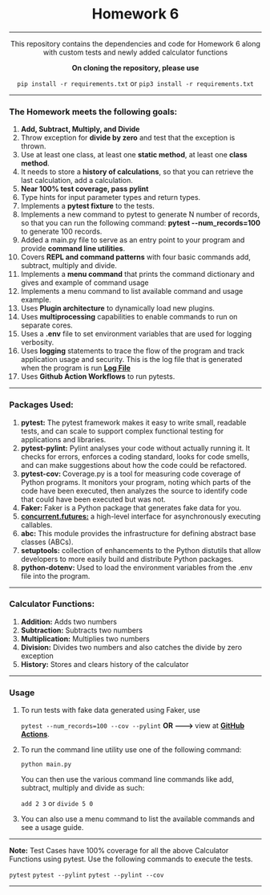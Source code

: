 ### <h1 align=center>Homework 6</h1>
---
<p align=center>This repository contains the dependencies and code for Homework 6 along with custom tests and newly added calculator functions</p>

<p align=center><b> On cloning the repository, please use</b></p>
<div align=center>

`pip install -r requirements.txt` or `pip3 install -r requirements.txt`

</div>

---

### The Homework meets the following goals:

<ol>
<li><b>Add, Subtract, Multiply, and Divide</b></li>
<li>Throw exception for <b>divide by zero</b> and test that the exception is thrown.</li>
<li>Use at least one class, at least one <b>static method</b>, at least one <b>class method</b>.</li>
<li>It needs to store a <b>history of calculations</b>, so that you can retrieve the last calculation, add a calculation.</li>
<li><b>Near 100% test coverage, pass pylint</b></li>
<li>Type hints for input parameter types and return types.</li>
<li>Implements a <b>pytest fixture</b> to the tests.</li>
<li>Implements a new command to pytest to generate N number of records, so that you can run the following command: <b>pytest --num_records=100</b> to generate 100 records.</li>
<li>Added a main.py file to serve as an entry point to your program and provide <b>command line utilities</b>.</li>
<li>Covers <b>REPL and command patterns</b> with four basic commands add, subtract, multiply and divide.</li>
<li>Implements a <b>menu command</b> that prints the command dictionary and gives and example of command usage</li>
<li>Implements a menu command to list available command and usage example.</li>
<li>Uses <b>Plugin architecture</b> to dynamically load new plugins.</li>
<li>Uses <b>multiprocessing</b> capabilities to enable commands to run on separate cores.</li>
<li>Uses a <b>.env</b> file to set environment variables that are used for logging verbosity.</li>
<li>Uses <b>logging</b> statements to trace the flow of the program and track application usage and security. This is the log file that is generated when the program is run <a href="https://github.com/dylandacosta8/is601_6/blob/main/calc.log"><b>Log File</b></a></li>
<li>Uses <b>Github Action Workflows</b> to run pytests.</li>
</ol>

---

### Packages Used:

<ol>
<li><b>pytest:</b> The pytest framework makes it easy to write small, readable tests, and can scale to support complex functional testing for applications and libraries.</li>
<li><b>pytest-pylint:</b> Pylint analyses your code without actually running it. It checks for errors, enforces a coding standard, looks for code smells, and can make suggestions about how the code could be refactored.</li>
<li><b>pytest-cov: </b>Coverage.py is a tool for measuring code coverage of Python programs. It monitors your program, noting which parts of the code have been executed, then analyzes the source to identify code that could have been executed but was not.</li>
<li><b>Faker: </b>Faker is a Python package that generates fake data for you.</li>
<li><b><a href='https://docs.python.org/3/library/concurrent.futures.html'>concurrent.futures:</a></b> a high-level interface for asynchronously executing callables.</li>
<li><b>abc:</b> This module provides the infrastructure for defining abstract base classes (ABCs).</li>
<li><b>setuptools:</b> collection of enhancements to the Python distutils that allow developers to more easily build and distribute Python packages.</li>
<li><b>python-dotenv:</b> Used to load the environment variables from the .env file into the program.</li>
</ol>

---

### Calculator Functions:

<ol>
<li><b>Addition:</b> Adds two numbers</li>
<li><b>Subtraction:</b> Subtracts two numbers</li>
<li><b>Multiplication:</b> Multiplies two numbers</li>
<li><b>Division:</b> Divides two numbers and also catches the divide by zero exception</li>
<li><b>History:</b> Stores and clears history of the calculator
</ol>

---
### Usage
<ol>
<li>To run tests with fake data generated using Faker, use</li>

`pytest --num_records=100 --cov --pylint` <b>OR ---> </b> view at <a href="https://github.com/dylandacosta8/is601_6/actions"><b>GitHub Actions</b></a>.

<li>To run the command line utility use one of the following command:</li>

`python main.py`

You can then use the various command line commands like add, subtract, multiply and divide as such:

`add 2 3` or `divide 5 0`

<li>You can also use a menu command to list the available commands and see a usage guide.</li>


</ol>

---

<b>Note:</b> Test Cases have 100% coverage for all the above Calculator Functions using pytest. Use the following commands to execute the tests.

`pytest`
`pytest --pylint`
`pytest --pylint --cov`

---